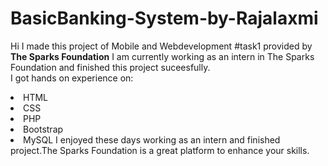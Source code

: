 # BasicBanking-System-by-Rajalaxmi
Hi I made this project of Mobile and Webdevelopment #task1 provided by <b>The Sparks Foundation</b>
I am currently working as an intern in The Sparks Foundation and finished this project suceesfully.
<br>I got hands on experience on:
<li>HTML
<li>CSS
<li>PHP
<li>Bootstrap
<li>MySQL
  I enjoyed these days working as an intern and finished project.The Sparks Foundation is a great platform to enhance your skills.
